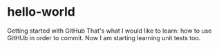 # hello-world
Getting started with GitHub
That's what I would like to learn: how to use GitHUb in order to commit.
Now I am starting learning unit tests too.
